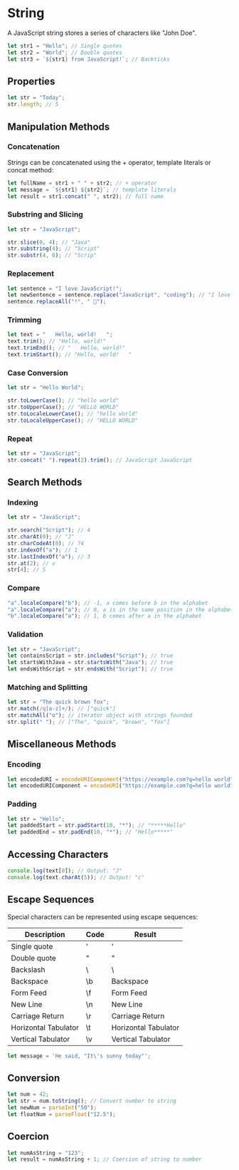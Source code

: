 # String

A JavaScript string stores a series of characters like "John Doe".

```js
let str1 = "Hello"; // Single quotes
let str2 = "World"; // Double quotes
let str3 = `${str1} from JavaScript!`; // Backticks
```

## Properties

```js
let str = "Today";
str.length; // 5
```

## Manipulation Methods

### Concatenation

Strings can be concatenated using the + operator, template literals or concat method:

```js
let fullName = str1 + " " + str2; // + operator
let message = `${str1} ${str2}`; // template literals
let result = str1.concat(" ", str2); // full name
```

### Substring and Slicing

```js
let str = "JavaScript";

str.slice(0, 4); // "Java"
str.substring(4); // "Script"
str.substr(4, 6); // "Scrip"
```

### Replacement

```js
let sentence = "I love JavaScript!";
let newSentence = sentence.replace("JavaScript", "coding"); // "I love coding!"
sentence.replaceAll("!", " 🚀");
```

### Trimming

```js
let text = "   Hello, world!   ";
text.trim(); // "Hello, world!"
text.trimEnd(); // "   Hello, world!"
text.trimStart(); // "Hello, world!   "
```

### Case Conversion

```js
let str = "Hello World";

str.toLowerCase(); // "hello world"
str.toUpperCase(); // "HELLO WORLD"
str.toLocaleLowerCase(); // "hello world"
str.toLocaleUpperCase(); // "HELLO WORLD"
```

### Repeat

```js
let str = "JavaScript";
str.concat(" ").repeat(2).trim(); // JavaScript JavaScript
```

## Search Methods

### Indexing

```js
let str = "JavaScript";

str.search("Script"); // 4
str.charAt(0); // "J"
str.charCodeAt(0); // 74
str.indexOf("a"); // 1
str.lastIndexOf("a"); // 3
str.at(2); // v
str[4]; // S
```

### Compare

```js
"a".localeCompare("b"); // -1, a comes before b in the alphabet
"a".localeCompare("a"); // 0, a is in the same position in the alphabet
"b".localeCompare("a"); // 1, b comes after a in the alphabet
```

### Validation

```js
let str = "JavaScript";
let containsScript = str.includes("Script"); // true
let startsWithJava = str.startsWith("Java"); // true
let endsWithScript = str.endsWith("Script"); // true
```

### Matching and Splitting

```js
let str = "The quick brown fox";
str.match(/q[a-z]+/); // ["quick"]
str.matchAll("o"); // iterator object with strings founded
str.split(" "); // ["The", "quick", "brown", "fox"]
```

## Miscellaneous Methods

### Encoding

```js
let encodedURI = encodeURIComponent("https://example.com?q=hello world");
let encodedURIComponent = encodeURI("https://example.com?q=hello world");
```

### Padding

```js
let str = "Hello";
let paddedStart = str.padStart(10, "*"); // "*****Hello"
let paddedEnd = str.padEnd(10, "*"); // "Hello*****"
```

## Accessing Characters

```js
console.log(text[0]); // Output: "J"
console.log(text.charAt(5)); // Output: "c"
```

## Escape Sequences

Special characters can be represented using escape sequences:

| Description          | Code | Result               |
| -------------------- | ---- | -------------------- |
| Single quote         | \'   | '                    |
| Double quote         | \"   | "                    |
| Backslash            | \\   | \                    |
| Backspace            | \b   | Backspace            |
| Form Feed            | \f   | Form Feed            |
| New Line             | \n   | New Line             |
| Carriage Return      | \r   | Carriage Return      |
| Horizontal Tabulator | \t   | Horizontal Tabulator |
| Vertical Tabulator   | \v   | Vertical Tabulator   |

```js
let message = 'He said, "It\'s sunny today"';
```

## Conversion

```js
let num = 42;
let str = num.toString(); // Convert number to string
let newNum = parseInt("50");
let floatNum = parseFloat("12.5");
```

## Coercion

```js
let numAsString = "123";
let result = numAsString + 1; // Coercion of string to number
```

